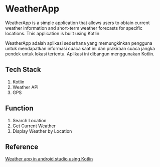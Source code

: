 # WeatherApp

WeatherApp is a simple application that allows users to obtain current weather information and short-term weather forecasts for specific locations. This application is built using Kotlin

WeatherApp adalah aplikasi sederhana yang memungkinkan pengguna untuk mendapatkan informasi cuaca saat ini dan prakiraan cuaca jangka pendek untuk lokasi tertentu. Aplikasi ini dibangun menggunakan Kotlin.

## Tech Stack
1. Kotlin
2. Weather API
3. GPS

## Function
1. Search Location
2. Get Current Weather
3. Display Weather by Location

## Reference
[Weather app in android studio using Kotlin](https://www.youtube.com/watch?v=dvxNjWrvtow&t=284s)

